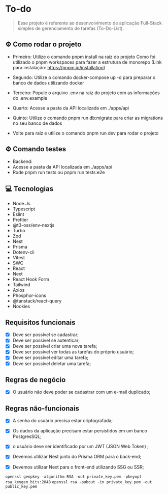 # To-do

> Esse projeto é referente ao desenvolvimento de aplicação Full-Stack simples de gerenciamento de tarefas (To-Do-List).

## ⚙️ Como rodar o projeto
  - Primeiro: Utilize o comando pnpm install na raiz do projeto
    Como foi utilizado o pnpm workspaces para fazer a estrutura de monorepo
    (Link para instalação: https://pnpm.io/installation)

  - Segundo: Utilize o comando docker-compose up -d para preparar o banco de dados utilizando docker
  - Terceiro: Popule o arquivo .env na raiz do projeto com as informações do .env.example
  - Quarto: Acesse a pasta da API localizada em ./apps/api
  - Quinto: Utilize o comando pnpm run db:migrate para criar as migrations no seu banco de dados
  - Volte para raiz e utilize o comando pnpm run dev para rodar o projeto
  
## ⚙️ Comando testes
  - Backend: 
  - Acesse a pasta da API localizada em ./apps/api
  - Rode pnpm run tests ou pnpm run tests:e2e

## 💻 Tecnologias

- Node.Js
- Typescript
- Eslint
- Prettier
- @t3-oss/env-nextjs
- Turbo
- Zod
- Nest
- Prisma
- Dotenv-cli
- Vitest
- SWC
- React
- Next
- React Hook Form
- Tailwind
- Axios
- Phosphor-icons
- @tanstack/react-query
- Nookies

## Requisitos funcionais

- [x] Deve ser possível se cadastrar;
- [x] Deve ser possível se autenticar;
- [x] Deve ser possível criar uma nova tarefa;
- [x] Deve ser possível ver todas as tarefas do próprio usuário;
- [x] Deve ser possível editar uma tarefa;
- [x] Deve ser possível deletar uma tarefa;

## Regras de negócio

- [x] O usuário não deve poder se cadastrar com um e-mail duplicado;

## Regras não-funcionais

- [x] A senha do usuário precisa estar criptografada;
- [x] Os dados da aplicação precisam estar persistidos em um banco PostgresSQL;
- [x] o usuário deve ser identificado por um JWT (JSON Web Token) ;
- [x] Devemos utilizar Nest junto do Prisma ORM para o back-end;
- [x] Devemos utilizar Next para o front-end utilizando SSG ou SSR;



`openssl genpkey -algorithm RSA -out private_key.pem -pkeyopt rsa_keygen_bits:2048`
`openssl rsa -pubout -in private_key.pem -out public_key.pem`